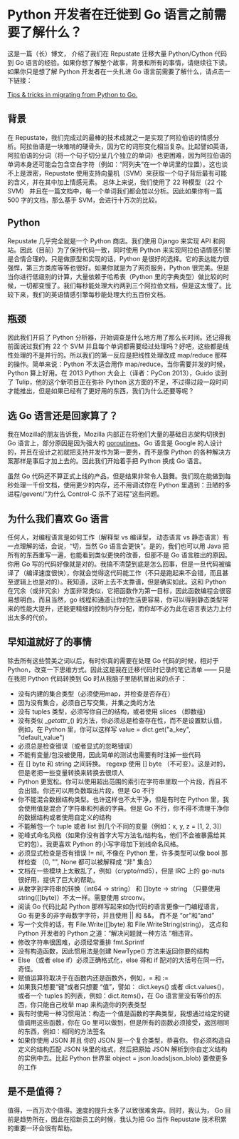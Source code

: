# Python 开发者在迁徙到 Go 语言之前需要了解什么？

这是一篇（长）博文， 介绍了我们在 Repustate 迁移大量 Python/Cython 代码到 Go 语言的经验。如果你想了解整个故事，背景和所有的事情，请继续往下读。如果你只是想了解 Python 开发者在一头扎进 Go 语言前需要了解什么，请点击一下链接：

[Tips & tricks in migrating from Python to Go.](http://blog.repustate.com/migrating-code-from-python-to-golang-what-you-need-to-know/2013/04/23/#tips)

## 背景

在 Repustate，我们完成过的最棒的技术成就之一是实现了阿拉伯语的情感分析。阿拉伯语是一块难啃的硬骨头，因为它的词形变化相当复杂。比起譬如英语，阿拉伯语的分词（将一个句子切分呈几个独立的单词）也更困难，因为阿拉伯语的单词本身还可能会包含空白字符（例如：“阿列夫”在一个单词里的位置）。这也谈不上是泄密，Repustate 使用支持向量机（SVM）来获取一个句子背后最有可能的含义，并在其中加上情感元素。 总体上来说，我们使用了 22 种模型（22 个 SVM） 并且在一篇文档中，每一个单词我们都会加以分析。因此如果你有一篇 500 字的文档，那么基于 SVM，会进行十万次的比较。

## Python

Repustate 几乎完全就是一个 Python 商店。我们使用 Django 来实现 API 和网站。因此（目前）为了保持代码一致，同时使用 Python 来实现阿拉伯语情感引擎是合情合理的。只是做原型和实现的话，Python 是很好的选择。它的表达能力很强悍，第三方类库等等也很好。如果你就是为了网页服务，Python 很完美。但是当你进行低级别的计算，大量依赖于哈希表（Python 里的字典类型）做比较的时候，一切都变慢了。我们每秒能处理大约两到三个阿拉伯文档，但是这太慢了。比较下来，我们的英语情感引擎每秒能处理大约五百份文档。

## 瓶颈

因此我们开启了 Python 分析器，开始调查是什么地方用了那么长时间。还记得我前面说过我们有 22 个 SVM 并且每个单词都需要经过处理吗？好吧，这些都是线性处理的不是并行的。所以我们的第一反应是把线性处理改成 map/reduce 那样的操作。简单来说：Python 不太适合用作 map/reduce。当你需要并发的时候，Python 算上好用。在 2013 Python 大会上（译者：PyCon 2013），Guido 谈到了 Tulip，他的这个新项目正在弥补 Python 这方面的不足，不过得过段一段时间才能推出，但是如果已经有了更好用的东西，我们为什么还要等呢？

## 选 Go 语言还是回家算了？

我在Mozilla的朋友告诉我，Mozilla 内部正在将他们大量的基础日志架构切换到 Go 语言上，部分原因是因为强大的 [goroutines](http://golang.org/doc/effective_go.html#goroutines)。Go 语言是 Google 的人设计的，并且在设计之初就把支持并发作为第一要务，而不是像 Python 的各种解决方案那样是事后才加上去的。因此我们开始着手把 Python 换成 Go 语言。

虽然 Go 代码还不算正式上线的产品，但是结果非常令人鼓舞。我们现在能做到每秒处理一千份文档，使用更少的内存，还不用调试你在 Python 里遇到：丑陋的多进程/gevent/“为什么 Control-C 杀不了进程”这些问题。

## 为什么我们喜欢 Go 语言

任何人，对编程语言是如何工作（解释型 vs 编译型， 动态语言 vs 静态语言）有一点理解的话，会说，“切，当然 Go 语言会更快”。是的，我们也可以用 Java 把所有的东西重写一遍，也能看到类似更快的改善，但那不是 Go 语言胜出的原因。你用 Go 写的代码好像就是对的。我搞不清楚到底是怎么回事，但是一旦代码被编译了（编译速度很快），你就会觉得这代码能工作（不只是跑起来不会错，而且甚至逻辑上也是对的）。我知道，这听上去不太靠谱，但是确实如此。这和 Python 在冗余（或非冗余）方面非常类似，它把函数作为第一目标，因此函数编程会很容易想明白。而且当然，go 线程和通道让你的生活更容易，你可以得到静态类型带来的性能大提升，还能更精细的控制内存分配，而你却不必为此在语言表达力上付出太多的代价。

## 早知道就好了的事情

除去所有这些赞美之词以后，有时你真的需要在处理 Go 代码的时候，相对于 Python，改变一下思维方式。因此这是我在迁移代码时记录的笔记清单 —— 只是在我把 Python 代码转换到 Go 时从我脑子里随机冒出来的点子：

* 没有内建的集合类型（必须使用map，并检查是否存在）
* 因为没有集合，必须自己写交集，并集之类的方法
* 没有 tuples 类型，必须写你自己的结构，或者使用 slices （即数组）
* 没有类似 \__getattr__() 的方法，你必须总是检查存在性，而不是设置默认值，例如，在 Python 里，你可以这样写 value = dict.get("a_key", "default_value")
* 必须总是检查错误（或者显式的忽略错误）
* 不能有变量/包没被使用，因此简单的测试也需要有时注掉一些代码
* 在 [] byte 和 string 之间转换。 regexp 使用 [] byte （不可变）。这是对的，但是老把一些变量转换来转换去很烦人
* Python 更宽松。你可以使用超出范围的索引在字符串里取一个片段，而且不会出错。你还可以用负数取出片段，但是 Go 不行
* 你不能混合数据结构类型。也许这样也不太干净，但是有时在 Python 里，我会使用值是混合了字符串和列表的字典。但是 Go 不行，你不得不清理干净你的数据结构或者使用自定义的结构
* 不能解包一个 tuple 或者 list 到几个不同的变量（例如：x, y, z = [1, 2, 3]）
* 驼峰式命名风格（如果你没有首字大写方法名/结构名，他们不会被暴露给其它的包）。我更喜欢 Python 的小写字母加下划线命名风格。
* 必须显式检查是否有错误 != nil, 不像在 Python 里，许多类型可以像 bool 那样检查 （0, "", None 都可以被解释成 “非” 集合）
* 文档在一些模块上太散乱了，例如（crypto/md5），但是 IRC 上的 go-nuts 很好用，提供了巨大的帮助。
* 从数字到字符串的转换（int64 -> string） 和 []byte -> string （只要使用 string([]byte)）不太一样。需要使用 strconv。
* 阅读 Go 代码比起 Python 那样写起来如伪代码的语言更像一门编程语言， Go 有更多的非字母数字字符，并且使用 || 和 &&， 而不是 “or”和“and”
* 写一个文件的话，有 File.Write([]byte) 和 File.WriteString(string)， 这点和 Python 开发者的 Python 之道：“解决问题就一种方法 ”相违背。
* 修改字符串很困难，必须经常重排 fmt.Sprintf
* 没有构造函数，因此惯用法是创建 NewType() 方法来返回你要的结构
* Else （或者 else if）必须正确格式化，else 得和 if 配对的大括号在同一行。奇怪。
* 赋值运算符取决于在函数内还是函数外，例如，= 和 :=
* 如果我只想要“键”或者只想要 “值”，譬如： dict.keys() 或者 dict.values()，或者一个 tuples 的列表，例如：dict.items()，在 Go 语言里没有等价的东西，你只能自己枚举 map 来构造你的列表类型
* 我有时使用一种习惯用法：构造一个值是函数的字典类型，我想通过给定的键值调用这些函数，你在 Go 里可以做到，但是所有的函数必须接受，返回相同的东西，例如：相同的方法签名
* 如果你使用 JSON 并且 你的 JSON 是一个复合类型，恭喜你。 你必须构造自定义的结构匹配 JSON 块里的格式，然后把原始 JSON 解析到你自定义结构的实例中去。比起 Python 世界里 object = json.loads(json_blob) 要做更多的工作

## 是不是值得？

值得，一百万次个值得。速度的提升太多了以致很难舍弃。同时，我认为， Go 目前是趋势所在，因此在招新员工的时候，我认为把 Go 当作 Repustate 技术积累的重要一环会很有帮助。

